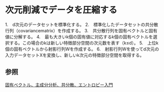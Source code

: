 # 次元削減でデータを圧縮する

1.　d次元のデータセットを標準化する。
2.　標準化したデータセットの共分散行列（covariancematrix）を作成する。
3.　共分散行列を固有ベクトルと固有値に分解する。
4.　最も大きいk個の固有値に対応するk個の固有ベクトルを選択する。この場合のkは新しい特徴部分空間の次元数を表す（k≤d）。
5.　上位k個の固有ベクトルから射影行列Wを作成する。
6.　射影行列Wを使ってd次元の入力データセットXを変換し、新しいk次元の特徴部分空間を取得する。

## 参照
[固有ベクトル、主成分分析、共分散、エントロピー入門](http://postd.cc/a-beginners-guide-to-eigenvectors-pca-covariance-and-entropy/)